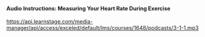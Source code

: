 #### Audio Instructions: Measuring Your Heart Rate During Exercise
https://api.learnstage.com/media-manager/api/access/exceled/default/lms/courses/1648/podcasts/3-1-1.mp3